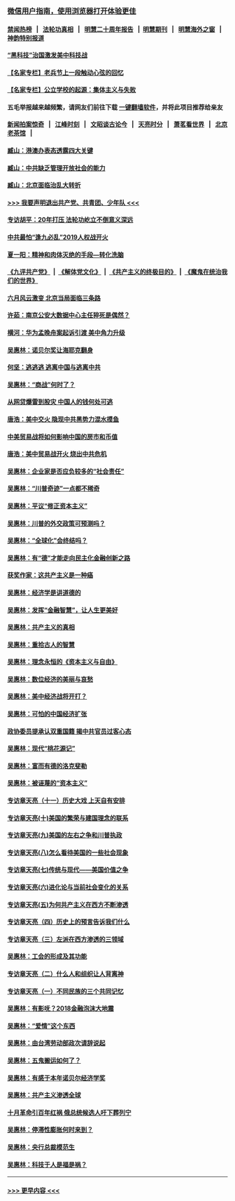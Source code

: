 ### [微信用户指南，使用浏览器打开体验更佳](https://github.com/gfw-breaker/banned-news1/blob/master/indexes/wechat-guide.md?t=0)
#### [禁闻热榜](热点新闻.md?t=0)  &nbsp;&nbsp;|&nbsp;&nbsp; [法轮功真相](https://github.com/gfw-breaker/truth/blob/master/README.md?t=0) &nbsp;&nbsp;|&nbsp;&nbsp; [明慧二十周年报告](https://github.com/gfw-breaker/mh-reports/blob/master/README.md?t=0) &nbsp;&nbsp;|&nbsp;&nbsp;[明慧期刊](https://github.com/gfw-breaker/mh-qikan) &nbsp;&nbsp;|&nbsp;&nbsp; [明慧海外之窗](https://github.com/gfw-breaker/mh-news/blob/master/README.md?t=0) &nbsp;&nbsp;|&nbsp;&nbsp; [神韵特别报道](https://github.com/gfw-breaker/mh-news/blob/master/shenyun.md?t=0)
#### [“黑科技”治国激发美中科技战](../pages/nsc423/n11638056.md?t=02051533) 
#### [【名家专栏】老兵节上一段触动心弦的回忆](../pages/nsc423/n11646016.md?t=02051533) 
#### [【名家专栏】公立学校的起源：集体主义与失败](../pages/nsc423/n11601833.md?t=02051533) 
#### 五毛举报越来越频繁，请网友们前往下载 [一键翻墙软件](https://github.com/gfw-breaker/ssr-accounts)，并将此项目推荐给亲友
#### [新闻拍案惊奇](https://github.com/gfw-breaker/banned-news1/blob/master/pages/link4.md) &nbsp;&nbsp;|&nbsp;&nbsp; [江峰时刻](https://github.com/gfw-breaker/banned-news1/blob/master/pages/link4.md) &nbsp;&nbsp;|&nbsp;&nbsp; [文昭谈古论今](https://github.com/gfw-breaker/banned-news1/blob/master/pages/link4.md) &nbsp;&nbsp;|&nbsp;&nbsp; [天亮时分](https://github.com/gfw-breaker/banned-news1/blob/master/pages/link4.md) &nbsp;&nbsp;|&nbsp;&nbsp; [萧茗看世界](https://github.com/gfw-breaker/banned-news1/blob/master/pages/link4.md) &nbsp;&nbsp;|&nbsp;&nbsp; [北京老茶馆](https://github.com/gfw-breaker/banned-news1/blob/master/pages/link4.md) &nbsp;&nbsp;|&nbsp;&nbsp; 
#### [臧山：港澳办表态透露四大关键](../pages/nsc423/n11421628.md?t=02051533) 
#### [臧山：中共缺乏管理开放社会的能力](../pages/nsc423/n11407457.md?t=02051533) 
#### [臧山：北京面临治乱大转折](../pages/nsc423/n11406895.md?t=02051533) 
#### [>>> 我要声明退出共产党、共青团、少年队 <<<](https://github.com/begood0513/goodnews/blob/master/quit/letter.md) 
#### [专访胡平：20年打压 法轮功屹立不倒意义深远](../pages/nsc423/n11398800.md?t=02051533) 
#### [中共最怕“逢九必乱”2019人权战开火](../pages/nsc423/n11385248.md?t=02051533) 
#### [夏一阳：精神和肉体灭绝的手段—转化洗脑](../pages/nsc423/n11368250.md?t=02051533) 
#### [《九评共产党》](https://github.com/begood0513/9ping.md/blob/master/README.md) &nbsp;|&nbsp; [《解体党文化》](../../../../jtdwh.md/blob/master/README.md)  &nbsp;|&nbsp; [《共产主义的终极目的》](../../../../gczydzjmd.md/blob/master/README.md) &nbsp;|&nbsp; [《魔鬼在统治我们的世界》](../../../../mgztzwmdsj.md/blob/master/README.md) 
#### [六月风云激变 北京当局面临三条路](../pages/nsc423/n11313668.md?t=02051533) 
#### [许茹：南京公安大数据中心主任猝死是偶然？](../pages/nsc423/n11064744.md?t=02051533) 
#### [横河：华为孟晚舟案起诉引渡 美中角力升级](../pages/nsc423/n11027230.md?t=02051533) 
#### [吴惠林：诺贝尔奖让海耶克翻身](../pages/nsc423/n10890049.md?t=02051533) 
#### [何坚：逃逃逃 逃离中国与逃离中共](../pages/nsc423/n10592891.md?t=02051533) 
#### [吴惠林：“商战”何时了？](../pages/nsc423/n10573558.md?t=02051533) 
#### [从网贷爆雷到股灾 中国人的钱何处可逃](../pages/nsc423/n10572800.md?t=02051533) 
#### [唐浩：美中交火 隐现中共黑势力混水摸鱼](../pages/nsc423/n10544040.md?t=02051533) 
#### [中美贸易战将如何影响中国的房市和币值](../pages/nsc423/n10543697.md?t=02051533) 
#### [唐浩：美中贸易战开火 烧出中共危机](../pages/nsc423/n10540126.md?t=02051533) 
#### [吴惠林：企业家是否应负较多的“社会责任”](../pages/nsc423/n10535022.md?t=02051533) 
#### [吴惠林：“川普奇迹”一点都不稀奇](../pages/nsc423/n10512808.md?t=02051533) 
#### [吴惠林：平议“修正资本主义”](../pages/nsc423/n10495724.md?t=02051533) 
#### [吴惠林：川普的外交政策可预测吗？](../pages/nsc423/n10462387.md?t=02051533) 
#### [吴惠林：“全球化”会终结吗？](../pages/nsc423/n10452838.md?t=02051533) 
#### [吴惠林：有“德”才能走向民主化金融创新之路](../pages/nsc423/n10432292.md?t=02051533) 
#### [获奖作家：这共产主义是一种癌](../pages/nsc423/n10431541.md?t=02051533) 
#### [吴惠林：经济学是讲道德的](../pages/nsc423/n10398014.md?t=02051533) 
#### [吴惠林：发挥“金融智慧”，让人生更美好](../pages/nsc423/n10375019.md?t=02051533) 
#### [吴惠林：共产主义的真相](../pages/nsc423/n10351394.md?t=02051533) 
#### [吴惠林：重拾古人的智慧](../pages/nsc423/n10337691.md?t=02051533) 
#### [吴惠林：理念永恒的《资本主义与自由》](../pages/nsc423/n10316274.md?t=02051533) 
#### [吴惠林：数位经济的美丽与哀愁](../pages/nsc423/n10292946.md?t=02051533) 
#### [吴惠林：美中经济战将开打？](../pages/nsc423/n10258825.md?t=02051533) 
#### [吴惠林：可怕的中国经济扩张](../pages/nsc423/n10219147.md?t=02051533) 
#### [政协委员提承认双重国籍 揭中共官员过客心态](../pages/nsc423/n10208809.md?t=02051533) 
#### [吴惠林：现代“桃花源记”](../pages/nsc423/n10185234.md?t=02051533) 
#### [吴惠林：富而有德的洛克斐勒](../pages/nsc423/n10142264.md?t=02051533) 
#### [吴惠林：被诬蔑的“资本主义”](../pages/nsc423/n10124816.md?t=02051533) 
#### [专访章天亮（十一）历史大戏 上天自有安排](../pages/nsc423/n10094905.md?t=02051533) 
#### [专访章天亮(十)美国的繁荣与建国理念的联系](../pages/nsc423/n10094899.md?t=02051533) 
#### [专访章天亮(九)美国的左右之争和川普执政](../pages/nsc423/n10094889.md?t=02051533) 
#### [专访章天亮(八)怎么看待美国的一些社会现象](../pages/nsc423/n10094857.md?t=02051533) 
#### [专访章天亮(七)传统与现代——美国价值之争](../pages/nsc423/n10093140.md?t=02051533) 
#### [专访章天亮(六)进化论与当前社会变化的关系](../pages/nsc423/n10092036.md?t=02051533) 
#### [专访章天亮(五)为何共产主义在西方不断渗透](../pages/nsc423/n10083620.md?t=02051533) 
#### [专访章天亮（四）历史上的预言告诉我们什么](../pages/nsc423/n10083606.md?t=02051533) 
#### [专访章天亮（三）左派在西方渗透的三领域](../pages/nsc423/n10081115.md?t=02051533) 
#### [吴惠林：工会的形成及其功能](../pages/nsc423/n10080633.md?t=02051533) 
#### [专访章天亮（二）什么人和组织让人背离神](../pages/nsc423/n10076637.md?t=02051533) 
#### [专访章天亮（一）不同民族的三个共同记忆](../pages/nsc423/n10074188.md?t=02051533) 
#### [吴惠林：有影呒？2018金融泡沫大地震](../pages/nsc423/n10040534.md?t=02051533) 
#### [吴惠林：“爱情”这个东西](../pages/nsc423/n10019423.md?t=02051533) 
#### [吴惠林：由台湾劳动部政次请辞说起](../pages/nsc423/n9979679.md?t=02051533) 
#### [吴惠林：五鬼搬运如何了？](../pages/nsc423/n9925338.md?t=02051533) 
#### [吴惠林：有感于本年诺贝尔经济学奖](../pages/nsc423/n9871883.md?t=02051533) 
#### [吴惠林：共产主义渗透全球](../pages/nsc423/n9812748.md?t=02051533) 
#### [十月革命引百年红祸 俄总统候选人吁下葬列宁](../pages/nsc423/n9810182.md?t=02051533) 
#### [吴惠林：停滞性膨胀何时来到？](../pages/nsc423/n9764136.md?t=02051533) 
#### [吴惠林：央行总裁模范生](../pages/nsc423/n9728134.md?t=02051533) 
#### [吴惠林：科技于人是福是祸？](../pages/nsc423/n9672982.md?t=02051533) 

----
#### [ >>> 更早内容 <<< ](../indexes/nsc423-earlier.md)
